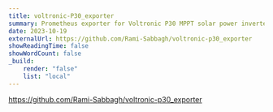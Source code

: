```yaml
---
title: voltronic-P30_exporter
summary: Prometheus exporter for Voltronic P30 MPPT solar power inverter connected using RS232.
date: 2023-10-19
externalUrl: https://github.com/Rami-Sabbagh/voltronic-p30_exporter
showReadingTime: false
showWordCount: false
_build:
    render: "false"
    list: "local"
---
```


https://github.com/Rami-Sabbagh/voltronic-p30_exporter